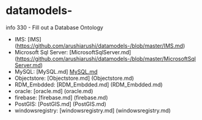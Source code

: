 # datamodels-
info 330 - Fill out a Database Ontology

* IMS: [IMS] (https://github.com/arushiarushi/datamodels-/blob/master/IMS.md)
* Microsoft Sql Server: [MicrosoftSqlServer.md] (https://github.com/arushiarushi/datamodels-/blob/master/MicrosoftSqlServer.md)
* MySQL: [MySQL.md] [MySQL.md ](https://github.com/arushiarushi/datamodels-/blob/master/MySQL.md)
* Objectstore: [Objectstore.md] (Objectstore.md)
* RDM_Embdded: [RDM_Embdded.md] (RDM_Embdded.md)
* oracle: [oracle.md] (oracle.md) 
* firebase: [firebase.md] (firebase.md)
* PostGIS: [PostGIS.md] (PostGIS.md)
* windowsregistry: [windowsregistry.md] (windowsregistry.md)

